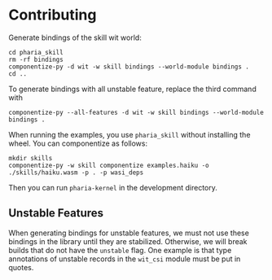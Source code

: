 # Contributing

Generate bindings of the skill wit world:

```shell
cd pharia_skill
rm -rf bindings
componentize-py -d wit -w skill bindings --world-module bindings .
cd ..
```

To generate bindings with all unstable feature, replace the third command with

```shell
componentize-py --all-features -d wit -w skill bindings --world-module bindings .
```

When running the examples, you use `pharia_skill` without installing the wheel. You can componentize as follows:

```shell
mkdir skills
componentize-py -w skill componentize examples.haiku -o ./skills/haiku.wasm -p . -p wasi_deps
```

Then you can run `pharia-kernel` in the development directory.

## Unstable Features

When generating bindings for unstable features, we must not use these bindings in the library until they are stabilized.
Otherwise, we will break builds that do not have the `unstable` flag.
One example is that type annotations of unstable records in the `wit_csi` module must be put in quotes.
